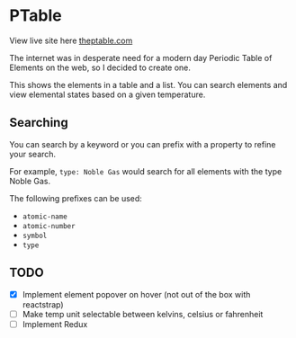# PTable

View live site here [theptable.com](http://theptable.com)

The internet was in desperate need for a modern day Periodic Table of Elements on the web, so I decided to create one.

This shows the elements in a table and a list. You can search elements and view elemental states based on a given temperature.

## Searching

You can search by a keyword or you can prefix with a property to refine your search.

For example, `type: Noble Gas` would search for all elements with the type Noble Gas.

The following prefixes can be used:

* `atomic-name`
* `atomic-number`
* `symbol`
* `type`

## TODO

* [x] Implement element popover on hover (not out of the box with reactstrap)
* [ ] Make temp unit selectable between kelvins, celsius or fahrenheit
* [ ] Implement Redux
